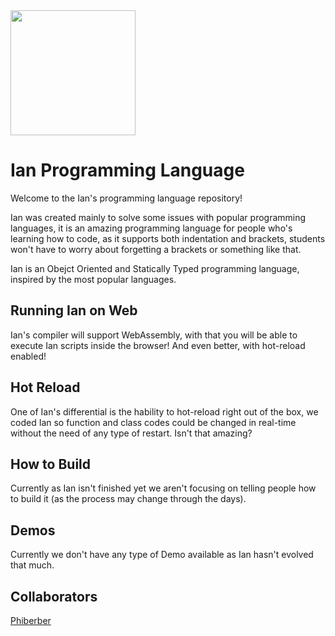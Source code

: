 <img width="200" height="200" src="https://i.imgur.com/4o8ZBbk.png">

# Ian Programming Language

Welcome to the Ian's programming language repository!

Ian was created mainly to solve some issues with popular programming languages, it is an amazing programming language for people who's learning how to code, as it supports both indentation and brackets, students won't have to worry about forgetting a brackets or something like that.

Ian is an Obejct Oriented and Statically Typed programming language, inspired by the most popular languages.

## Running Ian on Web

Ian's compiler will support WebAssembly, with that you will be able to execute Ian scripts inside the browser! And even better, with hot-reload enabled! 

## Hot Reload

One of Ian's differential is the hability to hot-reload right out of the box, we coded Ian so function and class codes could be changed in real-time without the need of any type of restart. Isn't that amazing?

## How to Build

Currently as Ian isn't finished yet we aren't focusing on telling people how to build it (as the process may change through the days). 

## Demos

Currently we don't have any type of Demo available as Ian hasn't evolved that much.

## Collaborators

[Phiberber](https://github.com/phiberber)
